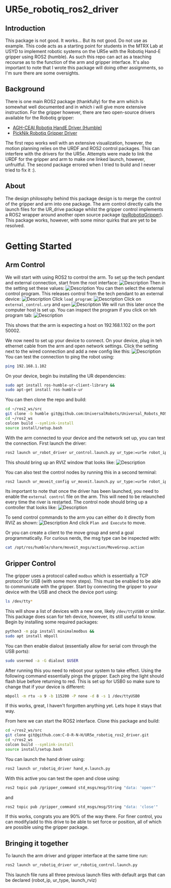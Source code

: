 # UR5e_robotiq_ros2_driver
## Introduction
This package is not good. It works... But its not good. Do not use as example. This code acts as a starting point for students in the MTRX Lab at USYD to implement robotic systems on the UR5e with the Robotiq Hand-E gripper using ROS2 (humble). As such this repo can act as a teaching recourse as to the function of the arm and gripper interface. It's also important to note that I wrote this package will doing other assignments, so I'm sure there are some oversights.

## Background
There is one main ROS2 package (thankfully) for the arm which is somewhat well documented and in which i will give more extensive instruction. For the gripper however, there are two open-source drivers available for the Robotiq gripper:
- [AGH-CEAI Robotiq HandE Driver (Humble)](https://github.com/AGH-CEAI/robotiq_hande_driver/tree/humble)
- [PickNik Robotiq Gripper Driver](https://github.com/PickNikRobotics/ros2_robotiq_gripper)

The first repo works well with an extensive visualization, however, the motion planning relies on the URDF and ROS2 control packages. This can interfere with the drivers for the UR5e. Attempts were made to link the URDF for the gripper and arm to make one linked launch, however, unfruitful. The second package errored when I tried to build and I never tried to fix it :).

## About
The design philosophy behind this package design is to merge the control of the gripper and arm into one package. The arm control directly calls the launch files for the UR_drive package whilst the gripper control implements a ROS2 wrapper around another open source package ([pyRobotiqGripper](https://github.com/castetsb/pyRobotiqGripper)). This package works, however, with some minor quirks that are yet to be resolved. 

# Getting Started
## Arm Control
We will start with using ROS2 to control the arm. To set up the tech pendant and external connection, start from the root interface:
![Description](images/screenshot_0000.png)
Then in the setting set these values:
![Description](images/screenshot_0001.png)
You can then select the external control program. This releases control from the tech pendant to an external device:
![Description](images/screenshot_0002.png)
Click `load program`:
![Description](images/screenshot_0003.png)
Click on `external_control.urp` and `open`
![Description](images/screenshot_0004.png)
We will run this later once the computer host is set up. You can inspect the program if you click on teh program tab:
![Description](images/screenshot_0005.png)

This shows that the arm is expecting a host on 192.168.1.102 on the port 50002.

We now need to set up your device to connect. On your device, plug in teh ethernet cable from the arm and open network settings. Click the setting next to the wired connection and add a new config like this:
![Description](images/image1.png)
You can test the connection to ping the robot using:
```bash
ping 192.168.1.102
```




On your device, begin bu installing the UR dependencies:
```bash
sudo apt install ros-humble-ur-client-library &&
sudo apt-get install ros-humble-ur
```
You can then clone the repo and build:
```bash
cd ~/ros2_ws/src
git clone -b humble git@github.com:UniversalRobots/Universal_Robots_ROS2_Driver.git
cd ~/ros2_ws
colcon build --symlink-install
source install/setup.bash
```

With the arm connected to your device and the network set up, you can test the connection. First launch the driver:
```bash
ros2 launch ur_robot_driver ur_control.launch.py ur_type:=ur5e robot_ip:=192.168.1.102 launch_rviz:=true
```
This should bring up an RVIZ window that looks like:
![Description](images/image2.png)


You can also test the control nodes by running this in a second terminal:
```bash
ros2 launch ur_moveit_config ur_moveit.launch.py ur_type:=ur5e robot_ip:=192.168.1.102 launch_rviz:=true
```
Its important to note that once the driver has been launched, you need to enable the `external control` file on the arm. This will need to be relaunched every time the river is restarted. The control node should bring up a controller that looks like:
![Description](images/image3.png)


To send control commands to the arm you can either do it directly from RVIZ as shown:
![Description](images/image4.png)
And click `Plan and Execute` to move.

Or you can create a client to the move group and send a goal programmatically. For curious nerds, the msg type can be inspected with: 
```bash
cat /opt/ros/humble/share/moveit_msgs/action/MoveGroup.action
```

## Gripper Control
The gripper uses a protocol called `modbus` which is essentially a TCP protocol for USB (with some more steps). This must be enabled to be able to communicate with the gripper. Start by connecting the gripper to your device  with the USB and check the device port using:
```bash
ls /dev/tty*
```
This will show a list of devices with a new one, likely `/dev/ttyUSB0` or similar. This package does scan for teh device, however, its still useful to know. Begin by installing some required packages:
```bash
python3 -m pip install minimalmodbus &&
sudo apt install mbpoll
```
You can then enable dialout (essentially allow for serial com through the USB ports):
```bash
sudo usermod -a -G dialout $USER
```
After running this you need to reboot your system to take effect.
Using the following command essentially pings the gripper. Each ping the light should flash blue before returning to red. This is set up for USB0 so make sure to change that if your device is different:
```bash
mbpoll -m rtu -a 9 -b 115200 -P none -d 8 -s 1 /dev/ttyUSB0
```
If this works, great, I haven't forgotten anything yet. Lets hope it stays that way.

From here we can start the ROS2 interface. Clone this package and build:
```bash
cd ~/ros2_ws/src
git clone git@github.com:C-O-R-N-H/UR5e_robotiq_ros2_driver.git
cd ~/ros2_ws
colcon build --symlink-install
source install/setup.bash
```
You can launch the hand driver using:
```bash
ros2 launch ur_robotiq_driver hand_e.launch.py
```
With this active you can test the open and close using:
```bash
ros2 topic pub /gripper_command std_msgs/msg/String "data: 'open'"
```
and
```bash
ros2 topic pub /gripper_command std_msgs/msg/String "data: 'close'"
```

If this works, congrats you are 90% of the way there. For finer control, you can modify/add to this drive to be able to set force or position, all of which are possible using the gripper package.

## Bringing it together
To launch the arm driver and gripper interface at the same time run:
```bash
ros2 launch ur_robotiq_driver ur_robotiq_control.launch.py
```
This launch file runs all three previous launch files with default args that can be declared (robot_ip, ur_type, launch_rviz)